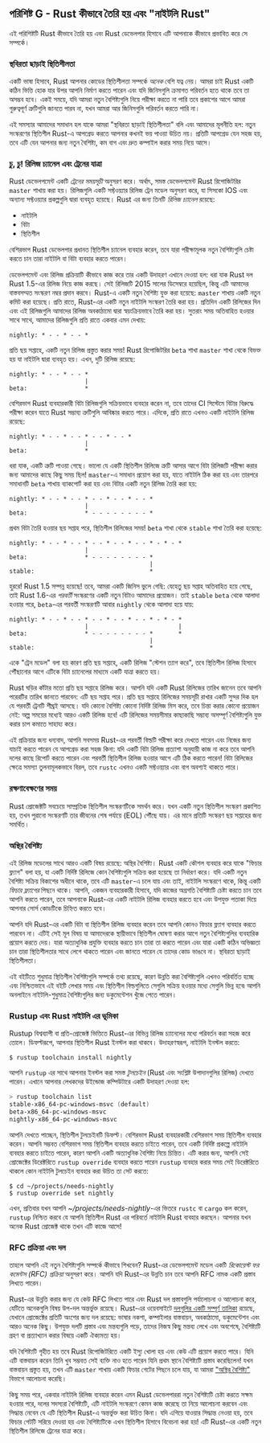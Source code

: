 ## পরিশিষ্ট G - Rust কীভাবে তৈরি হয় এবং "নাইটলি Rust"

এই পরিশিষ্টটি Rust কীভাবে তৈরি হয় এবং Rust ডেভেলপার হিসাবে এটি আপনাকে কীভাবে প্রভাবিত করে সে সম্পর্কে।

### স্থবিরতা ছাড়াই স্থিতিশীলতা

একটি ভাষা হিসাবে, Rust আপনার কোডের স্থিতিশীলতা সম্পর্কে _অনেক_ বেশি যত্ন নেয়। আমরা চাই Rust একটি কঠিন ভিত্তি হোক যার উপর আপনি নির্মাণ করতে পারেন এবং যদি জিনিসগুলি ক্রমাগত পরিবর্তন হতে থাকে তবে তা অসম্ভব হবে। একই সময়ে, যদি আমরা নতুন বৈশিষ্ট্যগুলি নিয়ে পরীক্ষা করতে না পারি তবে প্রকাশের আগে আমরা গুরুত্বপূর্ণ ত্রুটিগুলি জানতে পারব না, যখন আমরা আর জিনিসগুলি পরিবর্তন করতে পারি না।

এই সমস্যার আমাদের সমাধান হল যাকে আমরা "স্থবিরতা ছাড়াই স্থিতিশীলতা" বলি এবং আমাদের মূলনীতি হল: নতুন সংস্করণের স্থিতিশীল Rust-এ আপগ্রেড করতে আপনার কখনই ভয় পাওয়া উচিত নয়। প্রতিটি আপগ্রেড যেন সহজ হয়, তবে এটি যেন আপনার জন্য নতুন বৈশিষ্ট্য, কম বাগ এবং দ্রুত কম্পাইল করার সময় নিয়ে আসে।

### চু, চু! রিলিজ চ্যানেল এবং ট্রেনের যাত্রা

Rust ডেভেলপমেন্ট একটি _ট্রেনের সময়সূচী_ অনুসরণ করে। অর্থাৎ, সমস্ত ডেভেলপমেন্ট Rust রিপোজিটরির `master` শাখায় করা হয়। রিলিজগুলি একটি সফ্টওয়্যার রিলিজ ট্রেন মডেল অনুসরণ করে, যা সিসকো IOS এবং অন্যান্য সফ্টওয়্যার প্রকল্পগুলি দ্বারা ব্যবহৃত হয়েছে। Rust এর জন্য তিনটি _রিলিজ চ্যানেল_ রয়েছে:

- নাইটলি
- বিটা
- স্থিতিশীল

বেশিরভাগ Rust ডেভেলপার প্রধানত স্থিতিশীল চ্যানেল ব্যবহার করেন, তবে যারা পরীক্ষামূলক নতুন বৈশিষ্ট্যগুলি চেষ্টা করতে চান তারা নাইটলি বা বিটা ব্যবহার করতে পারেন।

ডেভেলপমেন্ট এবং রিলিজ প্রক্রিয়াটি কীভাবে কাজ করে তার একটি উদাহরণ এখানে দেওয়া হল: ধরা যাক Rust দল Rust 1.5-এর রিলিজ নিয়ে কাজ করছে। সেই রিলিজটি 2015 সালের ডিসেম্বরে হয়েছিল, কিন্তু এটি আমাদের বাস্তবসম্মত সংস্করণ নম্বর প্রদান করবে। Rust-এ একটি নতুন বৈশিষ্ট্য যুক্ত করা হয়েছে: `master` শাখায় একটি নতুন কমিট করা হয়েছে। প্রতি রাতে, Rust-এর একটি নতুন নাইটলি সংস্করণ তৈরি করা হয়। প্রতিদিন একটি রিলিজের দিন এবং এই রিলিজগুলি আমাদের রিলিজ অবকাঠামো দ্বারা স্বয়ংক্রিয়ভাবে তৈরি করা হয়। সুতরাং সময় অতিবাহিত হওয়ার সাথে সাথে, আমাদের রিলিজগুলি প্রতি রাতে একবার এমন দেখায়:

```text
nightly: * - - * - - *
```

প্রতি ছয় সপ্তাহে, একটি নতুন রিলিজ প্রস্তুত করার সময়! Rust রিপোজিটরির `beta` শাখা `master` শাখা থেকে বিভক্ত হয় যা নাইটলি দ্বারা ব্যবহৃত হয়। এখন, দুটি রিলিজ রয়েছে:

```text
nightly: * - - * - - *
                     |
beta:                *
```

বেশিরভাগ Rust ব্যবহারকারী বিটা রিলিজগুলি সক্রিয়ভাবে ব্যবহার করেন না, তবে তাদের CI সিস্টেমে বিটার বিরুদ্ধে পরীক্ষা করেন যাতে Rust সম্ভাব্য ত্রুটিগুলি আবিষ্কার করতে পারে। এদিকে, প্রতি রাতে এখনও একটি নাইটলি রিলিজ রয়েছে:

```text
nightly: * - - * - - * - - * - - *
                     |
beta:                *
```

ধরা যাক, একটি ত্রুটি পাওয়া গেছে। ভালো যে একটি স্থিতিশীল রিলিজে ত্রুটি আসার আগে বিটা রিলিজটি পরীক্ষা করার জন্য আমাদের কাছে কিছু সময় ছিল! `master`-এ সমাধান প্রয়োগ করা হয়, যাতে নাইটলি ঠিক করা হয় এবং তারপরে সমাধানটি `beta` শাখায় ব্যাকপোর্ট করা হয় এবং বিটার একটি নতুন রিলিজ তৈরি করা হয়:

```text
nightly: * - - * - - * - - * - - * - - *
                     |
beta:                * - - - - - - - - *
```

প্রথম বিটা তৈরি হওয়ার ছয় সপ্তাহ পরে, স্থিতিশীল রিলিজের সময়! `beta` শাখা থেকে `stable` শাখা তৈরি করা হয়েছে:

```text
nightly: * - - * - - * - - * - - * - - * - * - *
                     |
beta:                * - - - - - - - - *
                                       |
stable:                                *
```

হুররে! Rust 1.5 সম্পন্ন হয়েছে! তবে, আমরা একটি জিনিস ভুলে গেছি: যেহেতু ছয় সপ্তাহ অতিবাহিত হয়ে গেছে, তাই Rust 1.6-এর _পরবর্তী_ সংস্করণের একটি নতুন বিটাও আমাদের প্রয়োজন। তাই `stable` `beta` থেকে আলাদা হওয়ার পরে, `beta`-এর পরবর্তী সংস্করণটি আবার `nightly` থেকে আলাদা হয়ে যায়:

```text
nightly: * - - * - - * - - * - - * - - * - * - *
                     |                         |
beta:                * - - - - - - - - *       *
                                       |
stable:                                *
```

একে "ট্রেন মডেল" বলা হয় কারণ প্রতি ছয় সপ্তাহে, একটি রিলিজ "স্টেশন ত্যাগ করে", তবে স্থিতিশীল রিলিজ হিসাবে পৌঁছানোর আগে এটিকে বিটা চ্যানেলের মাধ্যমে একটি যাত্রা করতে হয়।

Rust ঘড়ির কাঁটার মতো প্রতি ছয় সপ্তাহে রিলিজ করে। আপনি যদি একটি Rust রিলিজের তারিখ জানেন তবে আপনি পরেরটির তারিখ জানতে পারবেন: এটি ছয় সপ্তাহ পরে। প্রতি ছয় সপ্তাহে রিলিজের সময়সূচী রাখার একটি সুন্দর দিক হল যে পরবর্তী ট্রেনটি শীঘ্রই আসছে। যদি কোনো বৈশিষ্ট্য কোনো নির্দিষ্ট রিলিজ মিস করে, তবে চিন্তা করার কোনো প্রয়োজন নেই: অল্প সময়ের মধ্যেই আরও একটি রিলিজ হবে! এটি রিলিজের সময়সীমার কাছাকাছি সম্ভাব্য অসম্পূর্ণ বৈশিষ্ট্যগুলি যুক্ত করার চাপ কমাতে সাহায্য করে।

এই প্রক্রিয়ার জন্য ধন্যবাদ, আপনি সবসময় Rust-এর পরবর্তী বিল্ডটি পরীক্ষা করে দেখতে পারেন এবং নিজের জন্য যাচাই করতে পারেন যে আপগ্রেড করা সহজ কিনা: যদি একটি বিটা রিলিজ প্রত্যাশা অনুযায়ী কাজ না করে তবে আপনি দলের কাছে রিপোর্ট করতে পারেন এবং পরবর্তী স্থিতিশীল রিলিজ হওয়ার আগে এটি ঠিক করতে পারেন! বিটা রিলিজের ক্ষেত্রে সমস্যা তুলনামূলকভাবে বিরল, তবে `rustc` এখনও একটি সফ্টওয়্যার এবং বাগ অবশ্যই থাকতে পারে।

### রক্ষণাবেক্ষণের সময়

Rust প্রোজেক্টটি সবচেয়ে সাম্প্রতিক স্থিতিশীল সংস্করণটিকে সমর্থন করে। যখন একটি নতুন স্থিতিশীল সংস্করণ প্রকাশিত হয়, তখন পুরানো সংস্করণটি তার জীবনের শেষ পর্যায়ে (EOL) পৌঁছে যায়। এর মানে প্রতিটি সংস্করণ ছয় সপ্তাহের জন্য সমর্থিত।

### অস্থির বৈশিষ্ট্য

এই রিলিজ মডেলের সাথে আরও একটি বিষয় রয়েছে: অস্থির বৈশিষ্ট্য। Rust একটি কৌশল ব্যবহার করে যাকে "ফিচার ফ্ল্যাগ" বলা হয়, যা একটি নির্দিষ্ট রিলিজে কোন বৈশিষ্ট্যগুলি সক্রিয় করা হয়েছে তা নির্ধারণ করে। যদি একটি নতুন বৈশিষ্ট্য সক্রিয় বিকাশের অধীনে থাকে, তবে এটি `master`-এ চলে যায় এবং তাই, নাইটলি সংস্করণে থাকে, কিন্তু একটি _ফিচার ফ্ল্যাগের_ পিছনে থাকে। আপনি, একজন ব্যবহারকারী হিসাবে, যদি কাজের অগ্রগতি বৈশিষ্ট্যটি চেষ্টা করতে চান তবে আপনি করতে পারেন, তবে আপনাকে Rust-এর একটি নাইটলি রিলিজ ব্যবহার করতে হবে এবং উপযুক্ত পতাকা দিয়ে আপনার সোর্স কোডটিকে চিহ্নিত করতে হবে।

আপনি যদি Rust-এর একটি বিটা বা স্থিতিশীল রিলিজ ব্যবহার করেন তবে আপনি কোনও ফিচার ফ্ল্যাগ ব্যবহার করতে পারবেন না। এটিই সেই মূল বিষয় যা আমাদেরকে স্থায়ীভাবে স্থিতিশীল ঘোষণা করার আগে নতুন বৈশিষ্ট্যগুলির ব্যবহারিক প্রয়োগ করতে দেয়। যারা অত্যাধুনিক প্রযুক্তি ব্যবহার করতে চান তারা তা করতে পারেন এবং যারা একটি কঠিন অভিজ্ঞতা চান তারা স্থিতিশীলতার সাথে লেগে থাকতে পারেন এবং জানতে পারেন যে তাদের কোড ভাঙবে না। স্থবিরতা ছাড়াই স্থিতিশীলতা।

এই বইটিতে শুধুমাত্র স্থিতিশীল বৈশিষ্ট্যগুলি সম্পর্কে তথ্য রয়েছে, কারণ উন্নতি করা বৈশিষ্ট্যগুলি এখনও পরিবর্তিত হচ্ছে এবং নিশ্চিতভাবে এই বইটি লেখার সময় এবং স্থিতিশীল বিল্ডগুলিতে সেগুলি সক্রিয় হওয়ার মধ্যে সেগুলি ভিন্ন হবে৷ আপনি অনলাইনে নাইটলি-শুধুমাত্র বৈশিষ্ট্যগুলির জন্য ডকুমেন্টেশন খুঁজে পেতে পারেন।

### Rustup এবং Rust নাইটলি এর ভূমিকা

Rustup বিশ্বব্যাপী বা প্রতি-প্রোজেক্ট ভিত্তিতে Rust-এর বিভিন্ন রিলিজ চ্যানেলের মধ্যে পরিবর্তন করা সহজ করে তোলে। ডিফল্টরূপে, আপনার স্থিতিশীল Rust ইনস্টল করা থাকবে। উদাহরণস্বরূপ, নাইটলি ইনস্টল করতে:

```console
$ rustup toolchain install nightly
```

আপনি `rustup` এর সাথে আপনার ইনস্টল করা সমস্ত _টুলচেইন_ (Rust এবং সংশ্লিষ্ট উপাদানগুলির রিলিজ) দেখতে পারেন। এখানে আপনার লেখকদের উইন্ডোজ কম্পিউটারে একটি উদাহরণ দেওয়া হল:

```powershell
> rustup toolchain list
stable-x86_64-pc-windows-msvc (default)
beta-x86_64-pc-windows-msvc
nightly-x86_64-pc-windows-msvc
```

আপনি দেখতে পাচ্ছেন, স্থিতিশীল টুলচেইনটি ডিফল্ট। বেশিরভাগ Rust ব্যবহারকারী বেশিরভাগ সময় স্থিতিশীল ব্যবহার করেন। আপনি সম্ভবত বেশিরভাগ সময় স্থিতিশীল ব্যবহার করতে চাইতে পারেন, তবে একটি নির্দিষ্ট প্রকল্পে নাইটলি ব্যবহার করতে চাইতে পারেন, কারণ আপনি একটি অত্যাধুনিক বৈশিষ্ট্য নিয়ে চিন্তিত। এটি করার জন্য, আপনি সেই প্রোজেক্টের ডিরেক্টরিতে `rustup override` ব্যবহার করতে পারেন `rustup` ব্যবহার করার সময় সেই ডিরেক্টরিতে থাকলে কোন নাইটলি টুলচেইন ব্যবহার করা উচিত তা সেট করতে:

```console
$ cd ~/projects/needs-nightly
$ rustup override set nightly
```

এখন, প্রতিবার যখন আপনি _~/projects/needs-nightly_-এর ভিতরে `rustc` বা `cargo` কল করেন, `rustup` নিশ্চিত করবে যে আপনি স্থিতিশীল Rust এর পরিবর্তে নাইটলি Rust ব্যবহার করছেন। আপনার যখন অনেক Rust প্রোজেক্ট থাকে তখন এটি কাজে আসে!

### RFC প্রক্রিয়া এবং দল

তাহলে আপনি এই নতুন বৈশিষ্ট্যগুলি সম্পর্কে কীভাবে শিখবেন? Rust-এর ডেভেলপমেন্ট মডেল একটি _রিকোয়েস্ট ফর কমেন্টস (RFC) প্রক্রিয়া_ অনুসরণ করে। আপনি যদি Rust-এর উন্নতি চান তবে আপনি RFC নামক একটি প্রস্তাব লিখতে পারেন।

Rust-এর উন্নতি করার জন্য যে কেউ RFC লিখতে পারে এবং Rust দল প্রস্তাবগুলি পর্যালোচনা ও আলোচনা করে, যেটিতে অনেকগুলি বিষয় উপ-দল অন্তর্ভুক্ত রয়েছে। Rust-এর ওয়েবসাইটে [দলগুলির একটি সম্পূর্ণ তালিকা](https://www.rust-lang.org/governance) রয়েছে, যেখানে প্রোজেক্টের প্রতিটি অংশের জন্য দল রয়েছে: ভাষার নকশা, কম্পাইলার বাস্তবায়ন, অবকাঠামো, ডকুমেন্টেশন এবং আরও অনেক কিছু। উপযুক্ত দলটি প্রস্তাব এবং মন্তব্যগুলি পড়ে, তাদের নিজস্ব কিছু মন্তব্য লেখে এবং অবশেষে, বৈশিষ্ট্যটি গ্রহণ বা প্রত্যাখ্যান করার বিষয়ে একটি ঐক্যমত্য হয়।

যদি বৈশিষ্ট্যটি গৃহীত হয় তবে Rust রিপোজিটরিতে একটি ইস্যু খোলা হয় এবং কেউ এটি প্রয়োগ করতে পারে। যিনি এটি বাস্তবায়ন করেন তিনি খুব সম্ভবত সেই ব্যক্তি নাও হতে পারেন যিনি প্রথম স্থানে বৈশিষ্ট্যটি প্রস্তাব করেছিলেন! যখন বাস্তবায়ন প্রস্তুত হয়, তখন এটি `master` শাখায় একটি ফিচার গেটের পিছনে চলে যায়, যা আমরা ["অস্থির বৈশিষ্ট্য"](#unstable-features) বিভাগে আলোচনা করেছি।

কিছু সময় পরে, একবার নাইটলি রিলিজ ব্যবহার করেন এমন Rust ডেভেলপাররা নতুন বৈশিষ্ট্যটি চেষ্টা করতে সক্ষম হওয়ার পরে, দলের সদস্যরা বৈশিষ্ট্যটি, এটি নাইটলি সংস্করণে কেমন কাজ করেছে তা নিয়ে আলোচনা করবেন এবং সিদ্ধান্ত নেবেন যে এটি স্থিতিশীল Rust-এ অন্তর্ভুক্ত করা উচিত কিনা। যদি এগিয়ে যাওয়ার সিদ্ধান্ত নেওয়া হয়, তবে ফিচার গেটটি সরিয়ে দেওয়া হয় এবং বৈশিষ্ট্যটিকে এখন স্থিতিশীল হিসাবে বিবেচনা করা হয়! এটি Rust-এর একটি নতুন স্থিতিশীল রিলিজে ট্রেনের যাত্রা করে।
